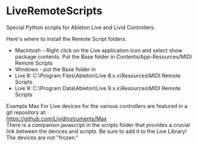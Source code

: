 LiveRemoteScripts
=================

Special Python scripts for Ableton Live and Livid Controllers.

Here's where to install the Remote Script folders.<br> 
+ Macintosh – Right click on the Live application icon and select show package contents. Put the Base folder in Contents/App-Resources/MIDI Remote Scripts
+ Windows - put the Base folder in 
 + Live 8: C:\Program Files\Ableton\Live 8.x.x\Resources\MIDI Remote Scripts
 + Live 9: C:\Program Data\Ableton\Live 9.x.x\Resources\MIDI Remote Scripts
          
Example Max For Live devices for the various controllers are featured in a git repository at:<br>
https://github.com/LividInstruments/Max<br>
There is a companion javascript in the scripts folder that provides a crucial link between the devices and scripts. Be sure to add it to the Live Library! The devices are not "frozen."
